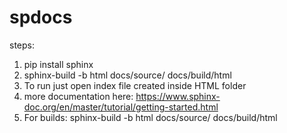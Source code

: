 # spdocs

steps:

1. pip install sphinx
2. sphinx-build -b html docs/source/ docs/build/html
3. To run just open index file created inside HTML folder
4. more documentation here: https://www.sphinx-doc.org/en/master/tutorial/getting-started.html
5. For builds: sphinx-build -b html docs/source/ docs/build/html
